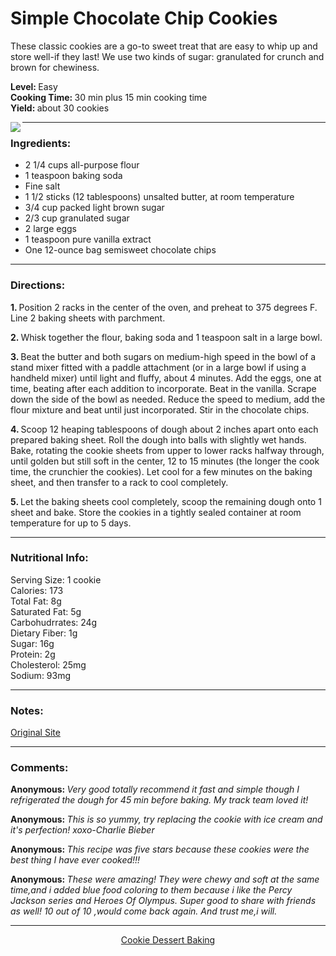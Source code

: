<h1> Simple Chocolate Chip Cookies </h1> 

These classic cookies are a go-to sweet treat that are easy to whip up and store well-if they last! We use two kinds of sugar: granulated for crunch and brown for chewiness.

<strong> Level: </strong> Easy<br>
<strong> Cooking Time: </strong> 30 min plus 15 min cooking time  <br> 
<strong> Yield: </strong> about 30 cookies<br>

<img src="https://www.google.com/url?sa=i&url=https%3A%2F%2Fwww.verybestbaking.com%2Ftoll-house%2Frecipes%2Foriginal-nestle-toll-house-chocolate-chip-cookies%2F&psig=AOvVaw3GpxgEFd3MUPWljmfMBMLF&ust=1678242279091000&source=images&cd=vfe&ved=0CA8QjRxqFwoTCJCSlevhyP0CFQAAAAAdAAAAABAD" align="left">

***
<h3> Ingredients: </h3> 

+ 2 1/4 cups all-purpose flour
+ 1 teaspoon baking soda
+ Fine salt
+ 1 1/2 sticks (12 tablespoons) unsalted butter, at room temperature
+ 3/4 cup packed light brown sugar
+ 2/3 cup granulated sugar
+ 2 large eggs
+ 1 teaspoon pure vanilla extract
+ One 12-ounce bag semisweet chocolate chips

***
<h3>  Directions: </h3> 

<strong> 1. </strong> Position 2 racks in the center of the oven, and preheat to 375 degrees F. Line 2 baking sheets with parchment.

<strong> 2. </strong> Whisk together the flour, baking soda and 1 teaspoon salt in a large bowl.

<strong> 3. </strong> Beat the butter and both sugars on medium-high speed in the bowl of a stand mixer fitted with a paddle attachment (or in a large bowl if using a handheld mixer) until light and fluffy, about 4 minutes. Add the eggs, one at time, beating after each addition to incorporate. Beat in the vanilla. Scrape down the side of the bowl as needed. Reduce the speed to medium, add the flour mixture and beat until just incorporated. Stir in the chocolate chips.

<strong> 4. </strong> Scoop 12 heaping tablespoons of dough about 2 inches apart onto each prepared baking sheet. Roll the dough into balls with slightly wet hands. Bake, rotating the cookie sheets from upper to lower racks halfway through, until golden but still soft in the center, 12 to 15 minutes (the longer the cook time, the crunchier the cookies). Let cool for a few minutes on the baking sheet, and then transfer to a rack to cool completely.

<strong> 5. </strong> Let the baking sheets cool completely, scoop the remaining dough onto 1 sheet and bake. Store the cookies in a tightly sealed container at room temperature for up to 5 days.

***
<h3>  Nutritional Info: </h3> 

Serving Size: 1 cookie<br>
Calories: 173<br>
Total Fat: 8g<br>
Saturated Fat: 5g<br>
Carbohudrrates: 24g<br>
Dietary Fiber: 1g<br>
Sugar: 16g<br>
Protein: 2g<br>
Cholesterol: 25mg<br>
Sodium: 93mg<br>
  
***
<h3>  Notes: </h3> 

<a href="https://www.foodnetwork.com/recipes/food-network-kitchen/simple-chocolate-chip-cookies-3362917">Original Site<a/>


***
<h3>  Comments: </h3> 
  
<strong> Anonymous: </strong> <em> Very good totally recommend it fast and simple though I refrigerated the dough for 45 min before baking. My track team loved it! </em> 
  
<strong> Anonymous: </strong> <em> This is so yummy, try replacing the cookie with ice cream and it's perfection! xoxo-Charlie Bieber </em>
 
<strong> Anonymous: </strong> <em> This recipe was five stars because these cookies were the best thing I have ever cooked!!! </em>

<strong> Anonymous: </strong> <em> These were amazing! They were chewy and soft at the same time,and i added blue food coloring to them because i like the Percy Jackson series and Heroes Of Olympus. Super good to share with friends as well!
10 out of 10 ,would come back again. And trust me,i will. </em>
  
***
<div align="center">
  <a href="https://www.foodnetwork.com/topics/chocolate-cookie"> Cookie </a>
  <a href="https://www.foodnetwork.com/recipes/photos/easy-dessert-recipes"> Dessert </a>
  <a href="https://www.foodnetwork.com/topics/baking"> Baking </a>
<div>
